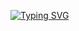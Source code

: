 [![Typing SVG](https://readme-typing-svg.herokuapp.com?font=Montserrat+bold&duration=2000&pause=1999&color=FFFFFF&center=true&vCenter=true&width=435&lines=16+y.o.+goofy+ass+valorant+player)](https://git.io/typing-svg)

